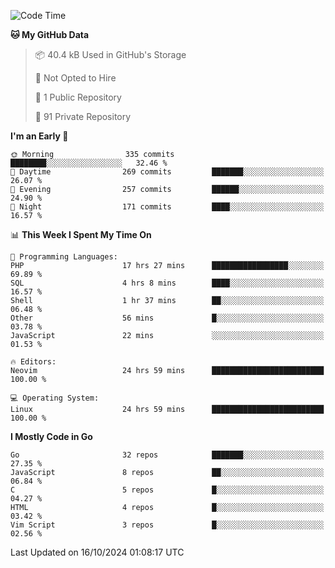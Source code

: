 
<!--START_SECTION:waka-->
![Code Time](http://img.shields.io/badge/Code%20Time-5%2C376%20hrs%201%20min-blue)

**🐱 My GitHub Data** 

> 📦 40.4 kB Used in GitHub's Storage 
 > 
> 🚫 Not Opted to Hire
 > 
> 📜 1 Public Repository 
 > 
> 🔑 91 Private Repository 
 > 
**I'm an Early 🐤** 

```text
🌞 Morning                335 commits         ████████░░░░░░░░░░░░░░░░░   32.46 % 
🌆 Daytime                269 commits         ███████░░░░░░░░░░░░░░░░░░   26.07 % 
🌃 Evening                257 commits         ██████░░░░░░░░░░░░░░░░░░░   24.90 % 
🌙 Night                  171 commits         ████░░░░░░░░░░░░░░░░░░░░░   16.57 % 
```


📊 **This Week I Spent My Time On** 

```text
💬 Programming Languages: 
PHP                      17 hrs 27 mins      █████████████████░░░░░░░░   69.89 % 
SQL                      4 hrs 8 mins        ████░░░░░░░░░░░░░░░░░░░░░   16.57 % 
Shell                    1 hr 37 mins        ██░░░░░░░░░░░░░░░░░░░░░░░   06.48 % 
Other                    56 mins             █░░░░░░░░░░░░░░░░░░░░░░░░   03.78 % 
JavaScript               22 mins             ░░░░░░░░░░░░░░░░░░░░░░░░░   01.53 % 

🔥 Editors: 
Neovim                   24 hrs 59 mins      █████████████████████████   100.00 % 

💻 Operating System: 
Linux                    24 hrs 59 mins      █████████████████████████   100.00 % 
```

**I Mostly Code in Go** 

```text
Go                       32 repos            ███████░░░░░░░░░░░░░░░░░░   27.35 % 
JavaScript               8 repos             ██░░░░░░░░░░░░░░░░░░░░░░░   06.84 % 
C                        5 repos             █░░░░░░░░░░░░░░░░░░░░░░░░   04.27 % 
HTML                     4 repos             █░░░░░░░░░░░░░░░░░░░░░░░░   03.42 % 
Vim Script               3 repos             █░░░░░░░░░░░░░░░░░░░░░░░░   02.56 % 
```




 Last Updated on 16/10/2024 01:08:17 UTC
<!--END_SECTION:waka-->
